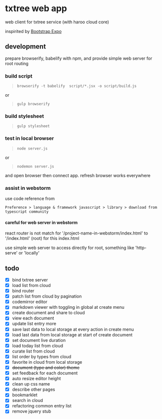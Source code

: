 # txtree web app

web client for txtree service (with haroo cloud core)

inspirited by [Bootstrap Expo](http://expo.getbootstrap.com/)

## development

prepare browserify, babelify with npm, and provide simple web server for root routing

### build script

> `browserify -t babelify  script/*.jsx -o script/build.js`

or 

> `gulp browserify`

### build stylesheet

> `gulp stylesheet`

### test in local browser

> `node server.js`

or 

> `nodemon server.js`

and open browser then connect app. refresh browser works everywhere

### assist in webstorm

use code reference from 

    Preference > language & framework javascript > library > download from typescript community
    
#### careful for web server in webstorm

react router is not match for '/project-name-in-webstorm/index.html' to '/index.html' (root) for this index.html

use simple web server to access directly for root, something like 'http-serve' or 'locally' 
    
## todo

- [x] bind txtree server
- [x] load list from cloud
- [x] bind router
- [x] patch list from cloud by pagination
- [x] codemirror editor
- [x] markdown viewer with toggling in global at create menu
- [x] create document and share to cloud
- [x] view each document
- [x] update list entry more
- [x] save last data to local storage at every action in create menu
- [x] load last data from local storage at start of create document
- [x] set document live duration
- [x] load today list from cloud
- [x] curate list from cloud
- [x] list order by types from cloud
- [x] favorite in cloud from local storage
- [x] ~~document (type and color) theme~~
- [x] set feedback for each document
- [x] auto resize editor height
- [x] clean up css name
- [x] describe other pages
- [x] bookmarklet
- [x] search in cloud
- [x] refactoring common entry list
- [x] remove jquery stub

